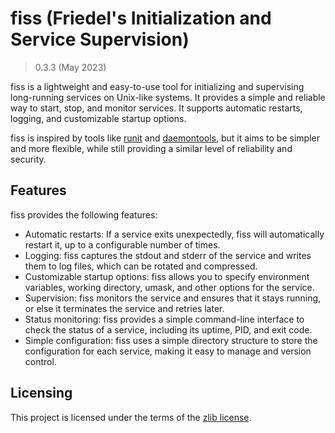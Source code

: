 # fiss (Friedel's Initialization and Service Supervision)

> 0.3.3 (May 2023)

fiss is a lightweight and easy-to-use tool for initializing and supervising long-running services on Unix-like systems. It provides a simple and reliable way to start, stop, and monitor services. It supports automatic restarts, logging, and customizable startup options.

fiss is inspired by tools like [runit](http://smarden.org/runit/) and [daemontools](http://cr.yp.to/daemontools.html), but it aims to be simpler and more flexible, while still providing a similar level of reliability and security.

## Features

fiss provides the following features:

-   Automatic restarts: If a service exits unexpectedly, fiss will automatically restart it, up to a configurable number of times.
-   Logging: fiss captures the stdout and stderr of the service and writes them to log files, which can be rotated and compressed.
-   Customizable startup options: fiss allows you to specify environment variables, working directory, umask, and other options for the service.
-   Supervision: fiss monitors the service and ensures that it stays running, or else it terminates the service and retries later.
-   Status monitoring: fiss provides a simple command-line interface to check the status of a service, including its uptime, PID, and exit code.
-   Simple configuration: fiss uses a simple directory structure to store the configuration for each service, making it easy to manage and version control.

## Licensing

This project is licensed under the terms of the [zlib license](./LICENSE).
